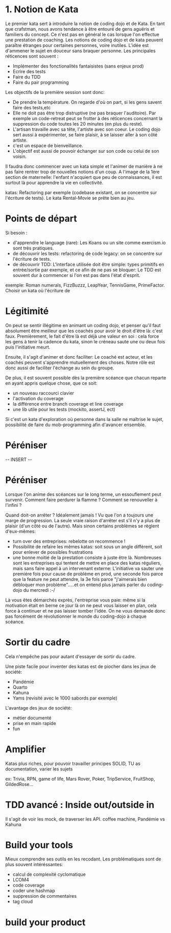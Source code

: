 # 1. Notion de Kata
Le premier kata sert à introduire la notion de coding dojo et de Kata.
En tant que crafstman, nous avons tendance à être entouré de gens aguéris et familiers du concept. Ce n'est pas en général le cas lorsque l'on effectue une prestation de coaching.
Les notions de coding dojo et de kata peuvent paraître étranges pour certaines personnes, voire inutiles. L'idée est d'ammener le sujet en douceur sans braquer personne.
Les principales réticences sont souvent :
- Implémenter des fonctionalités fantaisistes (sans enjeux prod)
- Ecrire des tests
- Faire du TDD
- Faire du pair programming

Les objectifs de la première session sont donc:
- De prendre la température. On regarde d'où on part, si les gens savent faire des tests,etc
- Elle ne doit pas être trop distruptive (ne pas braquer l'auditoire). Par exemple un code-retreat peut se frotter à des réticences concernant la suppression du code toutes les 20 minutes (en plus du reste).
- L'artisan travaille avec sa tête, l'artiste avec son coeur. Le coding dojo sert aussi à expérimenter, se faire plaisir, à se laisser aller à son côté artiste.
- c'est un espace de bienveillance.
- L'objectif est aussi de pouvoir échanger sur son code ou celui de son voisin.

Il faudra donc commencer avec un kata simple et l'animer de manière à ne pas faire rentrer trop de nouvelles notions d'un coup.
A l'image de la 1ère section de maternelle: l'enfant n'acquiert que peu de connaissances, il est surtout là pour apprendre la vie en collectivité.

katas:
Refactoring par exemple (codebase existant, on se concentre sur l'écriture de tests).
Le kata Rental-Movie se prête bien au jeu.


# Points de départ
Si besoin :
- d'apprendre le language (rare): Les Koans ou un site comme exercism.io sont très pratiques.
- de découvrir les tests: refactoring de code legacy: on se concentre sur l'écriture de tests.
- de découvrir TDD: L'interface utilisée doit être simple: types primitifs en entrée/sortie par exemple, et ce afin de ne pas se bloquer: Le TDD est souvent dur à commencer si l'on est pas dans l'état d'esprit.

exemple: Roman numerals, FizzBuzzz, LeapYear, TennisGame, PrimeFactor. Choisir un kata où l'écriture de

# Légitimité
On peut se sentir illégitime en animant un coding dojo, et penser qu'il faut absolument être meilleur que les coachés pour avoir le droit d'être là: c'est faux.
Premièrement, le fait d'être là est déjà une valeur en soi : cela force les gens à tenir la cadence du kata, sinon le créneau saute une ou deux fois puis l'initiative meurt.

Ensuite, il s'agit d'animer et donc faciliter: Le coaché est acteur, et les coachés peuvent s'apprendre mutuellement des choses. Notre rôle est donc aussi de faciliter l'échange au sein du groupe.

De plus, il est souvent possible dès la première scéance que chacun reparte en ayant appris quelque chose, que ce soit:
- un nouveau raccourci clavier
- l'activation du coverage
- la différence entre branch coverage et line coverage
- une lib utile pour les tests (mockito, assertJ, ect)

Si c'est un kata d'exploration où personne dans la salle ne maîtrise le sujet, possibilité de faire du mob-programming afin d'avancer ensemble.

# Péréniser
-- INSERT --

# Péréniser
Lorsque l'on anime des scéances sur le long terme, un essouflement peut survenir. Comment faire perdurer la flamme ? Comment se renouveller à l'infini ?

Quand doit-on arrêter ?
Idéalement jamais ! Vu que l'on a toujours une marge de progression. La seule vraie raison d'arrêter est s'il n'y a plus de plaisir (d'un côté ou de l'autre). Mais sinon certains problémes se règlent d'eux-mêmes:
- turn over des entreprises: rebelotte on recommence !
- Possibilité de refaire les mêmes katas: soit sous un angle différent, soit pour enlever de possibles frustrations
- une bonne moitié de la prestation consiste à juste être là. Nombreuses sont les entreprises qui tentent de mettre en place des katas réguliers, mais sans faire appel à un intervenant externe: L'initiative va sauter une premiére fois pour cause de probléme en prod, une seconde fois parce que la feature ne peut attendre, la 3e fois parce "j'aimerais bien débloquer mon probléme".....et on entend plus jamais parler du coding-dojo du mercredi :-/

Là vous êtes démarchés exprès, l'entreprise vous paie: même si la motivation était en berne ce jour là on ne peut vous laisser en plan, cela force à continuer et ne pas laisser tomber l'idée. On ne vous demande donc pas forcément de révolutionner le monde du coding-dojo à chaque scéance.

# Sortir du cadre

Cela n'empêche pas pour autant d'essayer de sortir du cadre.

Une piste facile pour inventer des katas est de piocher dans les jeux de société:
- Pandémie
- Quarto
- Kahuna
- Yams (revisité avec le 1000 sabords par exemple)

L'avantage des jeux de société:
- métier documenté
- prise en main rapide
- fun

# Amplifier
Katas plus riches, pour pouvoir travailler principes SOLID, TU as documentation, varier les sujets

ex: Trivia, RPN, game of life, Mars Rover, Poker, TripService, FruitShop, GildedRose...

# TDD avancé : Inside out/outside in
Il s'agit de voir les mock, de traverser les API.
coffee machine, Pandémie vs Kahuna

# Build your tools
Mieux comprendre ses outils en les recodant. Les problématiques sont de plus souvent intéréssantes:
- calcul de complexité cyclomatique
- LCOM4
- code coverage
- coder une hashmap
- suppression de commentaires
- tag cloud

# build your product
